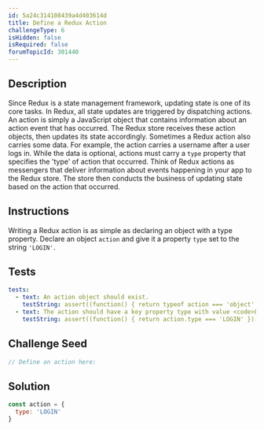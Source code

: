 ```yaml
---
id: 5a24c314108439a4d403614d
title: Define a Redux Action
challengeType: 6
isHidden: false
isRequired: false
forumTopicId: 301440
---
```


## Description
<section id='description'>
Since Redux is a state management framework, updating state is one of its core tasks. In Redux, all state updates are triggered by dispatching actions. An action is simply a JavaScript object that contains information about an action event that has occurred. The Redux store receives these action objects, then updates its state accordingly. Sometimes a Redux action also carries some data. For example, the action carries a username after a user logs in. While the data is optional, actions must carry a <code>type</code> property that specifies the 'type' of action that occurred.
Think of Redux actions as messengers that deliver information about events happening in your app to the Redux store. The store then conducts the business of updating state based on the action that occurred.
</section>

## Instructions
<section id='instructions'>
Writing a Redux action is as simple as declaring an object with a type property. Declare an object <code>action</code> and give it a property <code>type</code> set to the string <code>'LOGIN'</code>.
</section>

## Tests
<section id='tests'>

```yml
tests:
  - text: An action object should exist.
    testString: assert((function() { return typeof action === 'object' })());
  - text: The action should have a key property type with value <code>LOGIN</code>.
    testString: assert((function() { return action.type === 'LOGIN' })());

```

</section>

## Challenge Seed
<section id='challengeSeed'>

<div id='js-seed'>

```js
// Define an action here:

```

</div>



</section>

## Solution
<section id='solution'>


```js
const action = {
  type: 'LOGIN'
}
```

</section>
